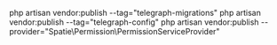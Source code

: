 php artisan vendor:publish --tag="telegraph-migrations"
php artisan vendor:publish --tag="telegraph-config"
php artisan vendor:publish --provider="Spatie\Permission\PermissionServiceProvider"
